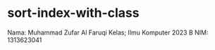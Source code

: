 # sort-index-with-class

Nama: Muhammad Zufar Al Faruqi
Kelas; Ilmu Komputer 2023 B
NIM: 1313623041

